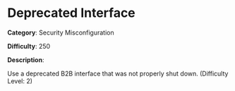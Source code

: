 # Deprecated Interface

**Category**: Security Misconfiguration

**Difficulty**: 250

**Description**:

Use a deprecated B2B interface that was not properly shut down. (Difficulty Level: 2)
